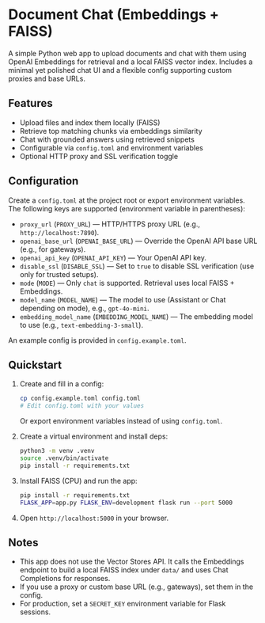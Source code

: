 # Document Chat (Embeddings + FAISS)

A simple Python web app to upload documents and chat with them using OpenAI Embeddings for retrieval and a local FAISS vector index. Includes a minimal yet polished chat UI and a flexible config supporting custom proxies and base URLs.

## Features

- Upload files and index them locally (FAISS)
- Retrieve top matching chunks via embeddings similarity
- Chat with grounded answers using retrieved snippets
- Configurable via `config.toml` and environment variables
- Optional HTTP proxy and SSL verification toggle

## Configuration

Create a `config.toml` at the project root or export environment variables. The following keys are supported (environment variable in parentheses):

- `proxy_url` (`PROXY_URL`) — HTTP/HTTPS proxy URL (e.g., `http://localhost:7890`).
- `openai_base_url` (`OPENAI_BASE_URL`) — Override the OpenAI API base URL (e.g., for gateways).
- `openai_api_key` (`OPENAI_API_KEY`) — Your OpenAI API key.
- `disable_ssl` (`DISABLE_SSL`) — Set to `true` to disable SSL verification (use only for trusted setups).
- `mode` (`MODE`) — Only `chat` is supported. Retrieval uses local FAISS + Embeddings.
- `model_name` (`MODEL_NAME`) — The model to use (Assistant or Chat depending on mode), e.g., `gpt-4o-mini`.
- `embedding_model_name` (`EMBEDDING_MODEL_NAME`) — The embedding model to use (e.g., `text-embedding-3-small`).

An example config is provided in `config.example.toml`.

## Quickstart

1. Create and fill in a config:

   ```sh
   cp config.example.toml config.toml
   # Edit config.toml with your values
   ```

   Or export environment variables instead of using `config.toml`.

2. Create a virtual environment and install deps:

   ```sh
   python3 -m venv .venv
   source .venv/bin/activate
   pip install -r requirements.txt
   ```

3. Install FAISS (CPU) and run the app:

   ```sh
   pip install -r requirements.txt
   FLASK_APP=app.py FLASK_ENV=development flask run --port 5000
   ```

4. Open `http://localhost:5000` in your browser.

## Notes

- This app does not use the Vector Stores API. It calls the Embeddings endpoint to build a local FAISS index under `data/` and uses Chat Completions for responses.
- If you use a proxy or custom base URL (e.g., gateways), set them in the config.
- For production, set a `SECRET_KEY` environment variable for Flask sessions.

